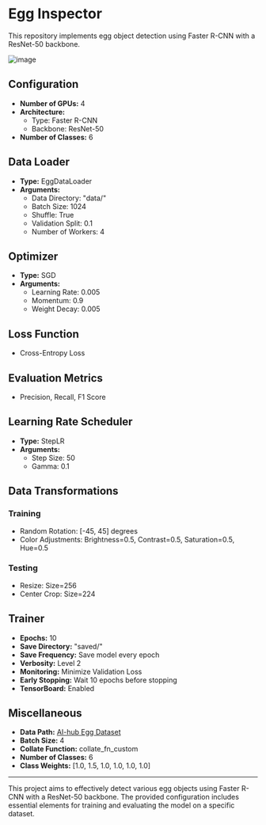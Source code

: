 # Egg Inspector

This repository implements egg object detection using Faster R-CNN with a ResNet-50 backbone.

![image](https://github.com/So1pi/EggInspector/assets/173986541/c27eed6d-7f54-4f0f-903a-5e20aa33bed5)

## Configuration

- **Number of GPUs:** 4
- **Architecture:**
  - Type: Faster R-CNN
  - Backbone: ResNet-50
- **Number of Classes:** 6

## Data Loader

- **Type:** EggDataLoader
- **Arguments:**
  - Data Directory: "data/"
  - Batch Size: 1024
  - Shuffle: True
  - Validation Split: 0.1
  - Number of Workers: 4

## Optimizer

- **Type:** SGD
- **Arguments:**
  - Learning Rate: 0.005
  - Momentum: 0.9
  - Weight Decay: 0.005

## Loss Function

- Cross-Entropy Loss

## Evaluation Metrics

- Precision, Recall, F1 Score

## Learning Rate Scheduler

- **Type:** StepLR
- **Arguments:**
  - Step Size: 50
  - Gamma: 0.1

## Data Transformations

### Training

- Random Rotation: [-45, 45] degrees
- Color Adjustments: Brightness=0.5, Contrast=0.5, Saturation=0.5, Hue=0.5

### Testing

- Resize: Size=256
- Center Crop: Size=224

## Trainer

- **Epochs:** 10
- **Save Directory:** "saved/"
- **Save Frequency:** Save model every epoch
- **Verbosity:** Level 2
- **Monitoring:** Minimize Validation Loss
- **Early Stopping:** Wait 10 epochs before stopping
- **TensorBoard:** Enabled

## Miscellaneous

- **Data Path:** [AI-hub Egg Dataset](https://www.aihub.or.kr/aihubdata/data/view.do?currMenu=115&topMenu=100&dataSetSn=71504)
- **Batch Size:** 4
- **Collate Function:** collate_fn_custom
- **Number of Classes:** 6
- **Class Weights:** [1.0, 1.5, 1.0, 1.0, 1.0, 1.0]

---

This project aims to effectively detect various egg objects using Faster R-CNN with a ResNet-50 backbone. The provided configuration includes essential elements for training and evaluating the model on a specific dataset.
